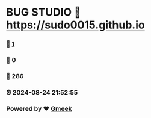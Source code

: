 # BUG STUDIO :link: https://sudo0015.github.io 
### :page_facing_up: [1](https://sudo0015.github.io/tag.html) 
### :speech_balloon: 0 
### :hibiscus: 286 
### :alarm_clock: 2024-08-24 21:52:55 
### Powered by :heart: [Gmeek](https://github.com/Meekdai/Gmeek)
